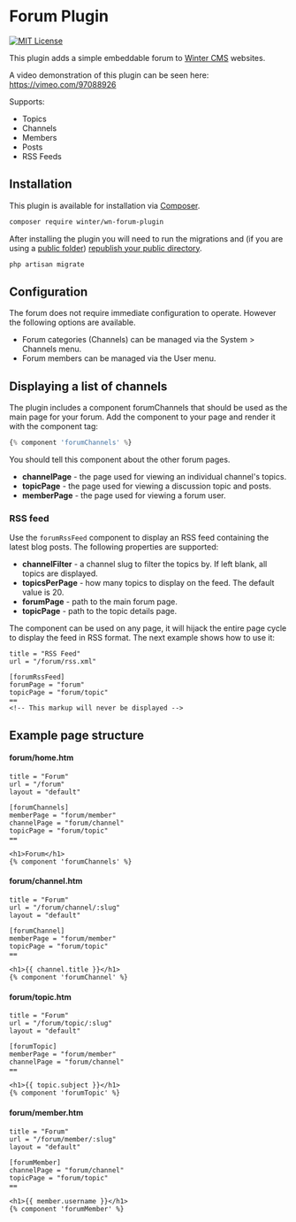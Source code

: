# Forum Plugin
[![MIT License](https://img.shields.io/badge/license-MIT-blue.svg)](https://github.com/wintercms/wn-forum-plugin/blob/main/LICENSE)

This plugin adds a simple embeddable forum to [Winter CMS](https://wintercms.com) websites.

A video demonstration of this plugin can be seen here:
https://vimeo.com/97088926

Supports:
- Topics
- Channels
- Members
- Posts
- RSS Feeds

## Installation

This plugin is available for installation via [Composer](http://getcomposer.org/).

```bash
composer require winter/wn-forum-plugin
```

After installing the plugin you will need to run the migrations and (if you are using a [public folder](https://wintercms.com/docs/develop/docs/setup/configuration#using-a-public-folder)) [republish your public directory](https://wintercms.com/docs/develop/docs/console/setup-maintenance#mirror-public-files).

```bash
php artisan migrate
```

## Configuration

The forum does not require immediate configuration to operate. However the following options are available.

* Forum categories (Channels) can be managed via the System > Channels menu.
* Forum members can be managed via the User menu.

## Displaying a list of channels

The plugin includes a component forumChannels that should be used as the main page for your forum. Add the component to your page and render it with the component tag:

```php
{% component 'forumChannels' %}
```

You should tell this component about the other forum pages.

* **channelPage** - the page used for viewing an individual channel's topics.
* **topicPage** - the page used for viewing a discussion topic and posts.
* **memberPage** - the page used for viewing a forum user.

### RSS feed

Use the `forumRssFeed` component to display an RSS feed containing the latest blog posts. The following properties are supported:

* **channelFilter** - a channel slug to filter the topics by. If left blank, all topics are displayed.
* **topicsPerPage** - how many topics to display on the feed. The default value is 20.
* **forumPage** - path to the main forum page.
* **topicPage** - path to the topic details page.

The component can be used on any page, it will hijack the entire page cycle to display the feed in RSS format. The next example shows how to use it:

    title = "RSS Feed"
    url = "/forum/rss.xml"

    [forumRssFeed]
    forumPage = "forum"
    topicPage = "forum/topic"
    ==
    <!-- This markup will never be displayed -->

## Example page structure

#### forum/home.htm

```
title = "Forum"
url = "/forum"
layout = "default"

[forumChannels]
memberPage = "forum/member"
channelPage = "forum/channel"
topicPage = "forum/topic"
==

<h1>Forum</h1>
{% component 'forumChannels' %}
```

#### forum/channel.htm

```
title = "Forum"
url = "/forum/channel/:slug"
layout = "default"

[forumChannel]
memberPage = "forum/member"
topicPage = "forum/topic"
==

<h1>{{ channel.title }}</h1>
{% component 'forumChannel' %}
```

#### forum/topic.htm

```
title = "Forum"
url = "/forum/topic/:slug"
layout = "default"

[forumTopic]
memberPage = "forum/member"
channelPage = "forum/channel"
==

<h1>{{ topic.subject }}</h1>
{% component 'forumTopic' %}
```

#### forum/member.htm

```
title = "Forum"
url = "/forum/member/:slug"
layout = "default"

[forumMember]
channelPage = "forum/channel"
topicPage = "forum/topic"
==

<h1>{{ member.username }}</h1>
{% component 'forumMember' %}
```
